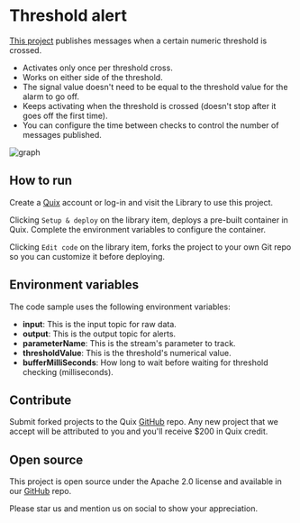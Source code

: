 # Threshold alert

[This project](https://github.com/quixio/quix-library/tree/main/python/transformations/Threshold-Alert) publishes messages when a certain numeric threshold is crossed. 
- Activates only once per threshold cross. 
- Works on either side of the threshold. 
- The signal value doesn't need to be equal to the threshold value for the alarm to go off.
- Keeps activating when the threshold is crossed (doesn't stop after it goes off the first time).
- You can configure the time between checks to control the number of messages published.

![graph](Threshold_Alert.png?raw=true)

## How to run

Create a [Quix](https://portal.platform.quix.ai/self-sign-up?xlink=github) account or log-in and visit the Library to use this project.

Clicking `Setup & deploy` on the library item, deploys a pre-built container in Quix. Complete the environment variables to configure the container.

Clicking `Edit code` on the library item, forks the project to your own Git repo so you can customize it before deploying.

## Environment variables

The code sample uses the following environment variables:

- **input**: This is the input topic for raw data.
- **output**: This is the output topic for alerts.
- **parameterName**: This is the stream's parameter to track.
- **thresholdValue**: This is the threshold's numerical value.
- **bufferMilliSeconds**: How long to wait before waiting for threshold checking (milliseconds).

## Contribute

Submit forked projects to the Quix [GitHub](https://github.com/quixio/quix-library) repo. Any new project that we accept will be attributed to you and you'll receive $200 in Quix credit.

## Open source

This project is open source under the Apache 2.0 license and available in our [GitHub](https://github.com/quixio/quix-library) repo.

Please star us and mention us on social to show your appreciation.

